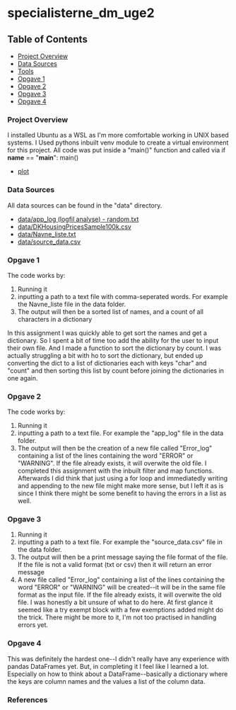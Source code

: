 # specialisterne_dm_uge2

## Table of Contents
- [Project Overview](#project-overview)
- [Data Sources](#data-sources)
- [Tools](#tools)
- [Opgave 1](#opgave-1)
- [Opgave 2](#opgave-2)
- [Opgave 3](#opgave-3)
- [Opgave 4](#opgave-4)


### Project Overview
I installed Ubuntu as a WSL as I'm more comfortable working in UNIX based systems.
I Used pythons inbuilt venv module to create a virtual environment for this project.
All code was put inside a "main()" function and called via 
if __name__ == "__main__":
     main()

- [plot](#../house_purchase_plot.png)


### Data Sources
All data sources can be found in the "data" directory.

- [data/app_log (logfil analyse) - random.txt](<data/app_log (logfil analyse) - random.txt>)
- [data/DKHousingPricesSample100k.csv](data/DKHousingPricesSample100k.csv)
- [data/Navne_liste.txt](data/Navne_liste.txt)
- [data/source_data.csv](data/source_data.csv)

### Opgave 1
The code works by:
1. Running it
2. inputting a path to a text file with comma-seperated words. For example the Navne_liste file in the data folder.
3. The output will then be a sorted list of names, and a count of all characters in a dictionary

In this assignment I was quickly able to get sort the names and get a dictionary. So I spent a bit of time too add the ability for the user to input their own file. And I made a function to sort the dictionary by count. I was actually struggling a bit with ho to sort the dictionary, but ended up converting the dict to a list of dictionaries each with keys "char" and "count" and then sorting this list by count before joining the dictionaries in one again.

### Opgave 2
The code works by:
1. Running it
2. inputting a path to a text file. For example the "app_log" file in the data folder.
3. The output will then be the creation of a new file called "Error_log" containing a list of the lines containing the word "ERROR" or "WARNING". If the file already exists, it will overwite the old file.
I completed this assignment with the inbuilt filter and map functions. Afterwards I did think that just using a for loop and immediatedly writing and appending to the new file might make more sense, but I left it as is since I think there might be some benefit to having the errors in a list as well.

### Opgave 3
1. Running it
2. inputting a path to a text file. For example the "source_data.csv" file in the data folder.
3. The output will then be a print message saying the file format of the file. If the file is not a valid format (txt or csv) then it will return an error message
4. A new file called "Error_log" containing a list of the lines containing the word "ERROR" or "WARNING" will be created--it will be in the same file format as the input file. If the file already exists, it will overwite the old file.
I was honestly a bit unsure of what to do here. At first glance it seemed like a try exempt block with a few exemptions added might do the trick. There might be more to it, I'm not too practised in handling errors yet.

### Opgave 4
This was definitely the hardest one--I didn't really have any experience with pandas DataFrames yet. But, in completing it I feel like I learned a lot. Especially on how to think about a DataFrame--basically a dictionary where the keys are column names and the values a list of the column data.


### References
